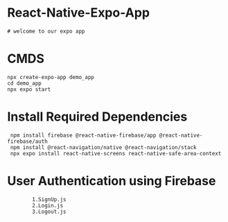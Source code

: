 # React-Native-Expo-App
    
    # welcome to our expo app

   # CMDS
    npx create-expo-app demo_app
    cd demo_app
    npx expo start

   # Install Required Dependencies
     npm install firebase @react-native-firebase/app @react-native-firebase/auth
     npm install @react-navigation/native @react-navigation/stack
     npx expo install react-native-screens react-native-safe-area-context
   
   # User Authentication using Firebase 
            1.SignUp.js
            2.Login.js
            3.Logout.js